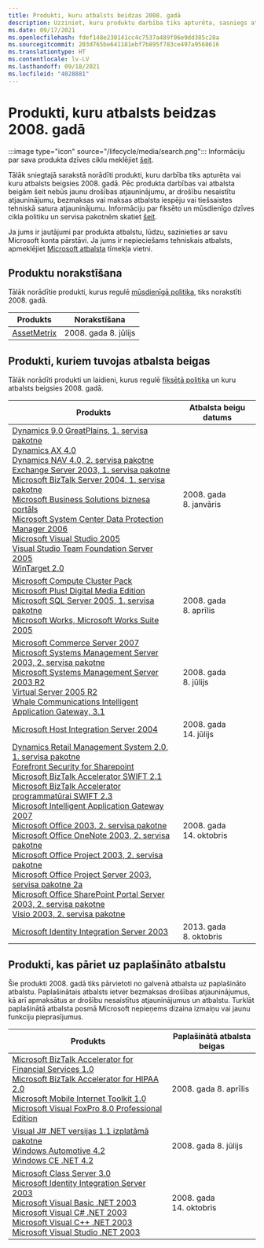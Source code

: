 ```yaml
---
title: Produkti, kuru atbalsts beidzas 2008. gadā
description: Uzziniet, kuru produktu darbība tiks apturēta, sasniegs atbalsta beigas vai pāries no galvenā atbalsta uz paplašināto atbalstu 2008. gadā.
ms.date: 09/17/2021
ms.openlocfilehash: fdef148e230141cc4c7537a489f06e9dd385c28a
ms.sourcegitcommit: 203d765be641181ebf7b895f783ce497a9568616
ms.translationtype: HT
ms.contentlocale: lv-LV
ms.lasthandoff: 09/18/2021
ms.locfileid: "4028881"
---
```

# <a name="products-ending-support-in-2008"></a>Produkti, kuru atbalsts beidzas 2008. gadā

:::image type="icon" source="/lifecycle/media/search.png":::
Informāciju par sava produkta dzīves ciklu meklējiet [šeit](/lifecycle/products/).

Tālāk sniegtajā sarakstā norādīti produkti, kuru darbība tiks apturēta vai kuru atbalsts beigsies 2008. gadā. Pēc produkta darbības vai atbalsta beigām šeit nebūs jaunu drošības atjauninājumu, ar drošību nesaistītu atjauninājumu, bezmaksas vai maksas atbalsta iespēju vai tiešsaistes tehniskā satura atjauninājumu. Informāciju par fiksēto un mūsdienīgo dzīves cikla politiku un servisa pakotnēm skatiet [šeit](/lifecycle/overview/product-end-of-support-overview).

Ja jums ir jautājumi par produkta atbalstu, lūdzu, sazinieties ar savu Microsoft konta pārstāvi. Ja jums ir nepieciešams tehniskais atbalsts, apmeklējiet [Microsoft atbalsta](https://support.microsoft.com/contactus/?ws=support) tīmekļa vietni.

## <a name="product-retirements"></a>Produktu norakstīšana

Tālāk norādītie produkti, kurus regulē [mūsdienīgā politika](/lifecycle/policies/modern), tiks norakstīti 2008. gadā.

| Produkts | Norakstīšana |
| --- | --- |
| [AssetMetrix](/lifecycle/products/assetmetrix?branch=live)<br> | 2008. gada 8. jūlijs |




## <a name="products-reaching-end-of-support"></a>Produkti, kuriem tuvojas atbalsta beigas

Tālāk norādīti produkti un laidieni, kurus regulē [fiksētā politika](/lifecycle/policies/fixed) un kuru atbalsts beigsies 2008. gadā.

| Produkts | Atbalsta beigu datums |
| --- | --- |
| [Dynamics 9.0 GreatPlains, 1. servisa pakotne](/lifecycle/products/dynamics-90-greatplains?branch=live)<br>[Dynamics AX 4.0](/lifecycle/products/dynamics-ax-40?branch=live)<br>[Dynamics NAV 4.0, 2. servisa pakotne](/lifecycle/products/dynamics-nav-40?branch=live)<br>[Exchange Server 2003, 1. servisa pakotne](/lifecycle/products/exchange-server-2003?branch=live)<br>[Microsoft BizTalk Server 2004, 1. servisa pakotne](/lifecycle/products/microsoft-biztalk-server-2004?branch=live)<br>[Microsoft Business Solutions biznesa portāls](/lifecycle/products/microsoft-business-solutions-business-portal?branch=live)<br>[Microsoft System Center Data Protection Manager 2006](/lifecycle/products/microsoft-system-center-data-protection-manager-2006?branch=live)<br>[Microsoft Visual Studio 2005](/lifecycle/products/microsoft-visual-studio-2005?branch=live)<br>[Visual Studio Team Foundation Server 2005](/lifecycle/products/microsoft-visual-studio-2005-team-foundation-server?branch=live)<br>[WinTarget 2.0](/lifecycle/products/wintarget-20?branch=live)<br> | 2008. gada 8. janvāris |
| [Microsoft Compute Cluster Pack](/lifecycle/products/microsoft-compute-cluster-pack?branch=live)<br>[Microsoft Plus! Digital Media Edition](/lifecycle/products/microsoft-plus-digital-media-edition?branch=live)<br>[Microsoft SQL Server 2005, 1. servisa pakotne](/lifecycle/products/microsoft-sql-server-2005?branch=live)<br>[Microsoft Works, Microsoft Works Suite 2005](/lifecycle/products/microsoft-works?branch=live)<br> | 2008. gada 8. aprīlis |
| [Microsoft Commerce Server 2007](/lifecycle/products/microsoft-commerce-server-2007?branch=live)<br>[Microsoft Systems Management Server 2003, 2. servisa pakotne](/lifecycle/products/microsoft-systems-management-server-2003?branch=live)<br>[Microsoft Systems Management Server 2003 R2](/lifecycle/products/microsoft-systems-management-server-2003-r2?branch=live)<br>[Virtual Server 2005 R2](/lifecycle/products/virtual-server-2005-r2?branch=live)<br>[Whale Communications Intelligent Application Gateway, 3.1](/lifecycle/products/whale-communications-intelligent-application-gateway?branch=live)<br> | 2008. gada 8. jūlijs |
| [Microsoft Host Integration Server 2004](/lifecycle/products/microsoft-host-integration-server-2004?branch=live)<br> | 2008. gada 14. jūlijs |
| [Dynamics Retail Management System 2.0, 1. servisa pakotne](/lifecycle/products/dynamics-retail-management-system-20?branch=live)<br>[Forefront Security for Sharepoint](/lifecycle/products/forefront-security-for-sharepoint?branch=live)<br>[Microsoft BizTalk Accelerator SWIFT 2.1](/lifecycle/products/microsoft-biztalk-accelerator-for-swift-21?branch=live)<br>[Microsoft BizTalk Accelerator programmatūrai SWIFT 2.3](/lifecycle/products/microsoft-biztalk-accelerator-for-swift-23?branch=live)<br>[Microsoft Intelligent Application Gateway 2007](/lifecycle/products/intelligent-application-gateway-2007?branch=live)<br>[Microsoft Office 2003, 2. servisa pakotne](/lifecycle/products/microsoft-office-2003?branch=live)<br>[Microsoft Office OneNote 2003, 2. servisa pakotne](/lifecycle/products/microsoft-office-onenote-2003?branch=live)<br>[Microsoft Office Project 2003, 2. servisa pakotne](/lifecycle/products/microsoft-office-project-2003?branch=live)<br>[Microsoft Office Project Server 2003, servisa pakotne 2a](/lifecycle/products/microsoft-office-project-server-2003?branch=live)<br>[Microsoft Office SharePoint Portal Server 2003, 2. servisa pakotne](/lifecycle/products/microsoft-office-sharepoint-portal-server-2003?branch=live)<br>[Visio 2003, 2. servisa pakotne](/lifecycle/products/visio-2003?branch=live)<br> | 2008. gada 14. oktobris |
| [Microsoft Identity Integration Server 2003](/lifecycle/products/microsoft-identity-integration-server-2003?branch=live)<br> | 2013. gada 8. oktobris |


## <a name="products-moving-to-extended-support"></a>Produkti, kas pāriet uz paplašināto atbalstu

Šie produkti 2008. gadā tiks pārvietoti no galvenā atbalsta uz paplašināto atbalstu. Paplašinātais atbalsts ietver bezmaksas drošības atjauninājumus, kā arī apmaksātus ar drošību nesaistītus atjauninājumus un atbalstu. Turklāt paplašinātā atbalsta posmā Microsoft nepieņems dizaina izmaiņu vai jaunu funkciju pieprasījumus.

| Produkts | Paplašinātā atbalsta beigas |
| --- | --- |
| [Microsoft BizTalk Accelerator for Financial Services 1.0](/lifecycle/products/microsoft-biztalk-accelerator-for-financial-services-10?branch=live)<br>[Microsoft BizTalk Accelerator for HIPAA 2.0](/lifecycle/products/microsoft-biztalk-accelerator-for-hipaa-20?branch=live)<br>[Microsoft Mobile Internet Toolkit 1.0](/lifecycle/products/microsoft-mobile-internet-toolkit-10?branch=live)<br>[Microsoft Visual FoxPro 8.0 Professional Edition](/lifecycle/products/microsoft-visual-foxpro-80-professional-edition?branch=live)<br> | 2008. gada 8. aprīlis |
| [Visual J# .NET versijas 1.1 izplatāmā pakotne](/lifecycle/products/visual-j-net-version-11-redistributable-package?branch=live)<br>[Windows Automotive 4.2](/lifecycle/products/windows-automotive-42?branch=live)<br>[Windows CE .NET 4.2](/lifecycle/products/windows-ce-net-42?branch=live)<br> | 2008. gada 8. jūlijs |
| [Microsoft Class Server 3.0](/lifecycle/products/microsoft-class-server-30?branch=live)<br>[Microsoft Identity Integration Server 2003](/lifecycle/products/microsoft-identity-integration-server-2003?branch=live)<br>[Microsoft Visual Basic .NET 2003](/lifecycle/products/microsoft-visual-basic-net-2003?branch=live)<br>[Microsoft Visual C# .NET 2003](/lifecycle/products/microsoft-visual-c-net-2003?branch=live)<br>[Microsoft Visual C++ .NET 2003](/lifecycle/products/microsoft-visual-c-net-2003538889574?branch=live)<br>[Microsoft Visual Studio .NET 2003](/lifecycle/products/microsoft-visual-studio-net-2003?branch=live)<br> | 2008. gada 14. oktobris |

